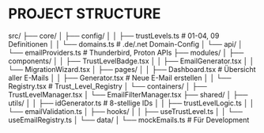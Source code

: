 # PROJECT STRUCTURE

src/
├── core/
│ ├── config/
│ │ ├── trustLevels.ts # 01-04, 09 Definitionen
│ │ └── domains.ts # .de/.net Domain-Config
│ └── api/
│ └── emailProviders.ts # Thunderbird, Proton APIs
├── modules/
│ ├── components/
│ │ ├── TrustLevelBadge.tsx
│ │ ├── EmailGenerator.tsx
│ │ └── MigrationWizard.tsx
│ ├── pages/
│ │ ├── Dashboard.tsx # Übersicht aller E-Mails
│ │ ├── Generator.tsx # Neue E-Mail erstellen
│ │ └── Registry.tsx # Trust_Level_Registry
│ └── containers/
│ ├── TrustLevelManager.tsx
│ └── EmailFilterManager.tsx
├── shared/
│ ├── utils/
│ │ ├── idGenerator.ts # 8-stellige IDs
│ │ ├── trustLevelLogic.ts
│ │ └── emailValidation.ts
│ ├── hooks/
│ │ ├── useTrustLevel.ts
│ │ └── useEmailRegistry.ts
│ └── data/
│ └── mockEmails.ts # Für Development
